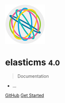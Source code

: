 <!-- _coverpage.md -->

![logo](_media/logo.png)

# elasticms <small>4.0</small>

> Documentation

- ...

[GitHub](https://github.com/ems-project)
[Get Started](./getting-started/quick-start?id=quick-start)